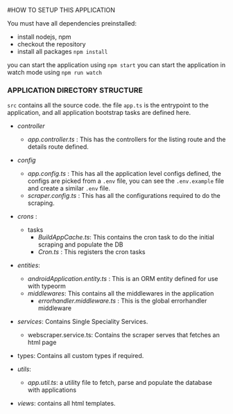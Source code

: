 #HOW TO SETUP THIS APPLICATION

You must have all dependencies preinstalled: 

  - install nodejs, npm
  - checkout the repository
  - install all packages `npm install`

you can start the application using    `npm start`
you can start the application in watch mode using `npm run watch`


### APPLICATION DIRECTORY STRUCTURE

`src` contains all the source code. 
the file `app.ts` is the entrypoint to the application, and all application bootstrap tasks are defined here. 

* _controller_
    - _app.controller.ts_ : This has the controllers for the listing route and the details route defined. 
* _config_
    - _app.config.ts_ : This has all the application level configs defined, the configs are picked from a `.env` file,                   you can see the `.env.example` file and create a similar `.env` file.
    - _scraper.config.ts_ : This has all the configurations required to do the scraping. 
* _crons_ :
    - tasks
        - _BuildAppCache.ts_: This contains the cron task to do the initial scraping and populate the DB 
        - _Cron.ts_ : This registers the cron tasks
* _entities_: 
    - _androidApplication.entity.ts_ : This is an ORM entity defined for use with typeorm 
    - _middlewares_: This contains all the middlewares in the application
        - _errorhandler.middleware.ts_ : This is the global errorhandler middleware
* _services_: Contains Single Speciality Services. 
    - webscraper.service.ts: Contains the scraper serves that fetches an html page

* types: Contains all custom types if required. 

* _utils_: 
    - _app.util.ts_: a utility file to fetch, parse and populate the database with applications
* _views_: contains all html templates.

    